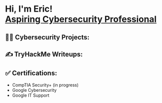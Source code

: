 <h1>Hi, I'm Eric! <br/><a href="https://www.linkedin.com/in/eric-lgonz"> Aspiring Cybersecurity Professional</a></h1>

<h2>👨‍💻 Cybersecurity Projects:</h2>

<!-- - <b>Data Structures and Algorithms Practice (AlgoExpert)</b>
  - [Praciting DS & Algos in Python](https://github.com/joshmadakor1/Algorithms-Practice) -->


<h2>✍️ TryHackMe Writeups:</h2>

<!-- - [How to get into Cybersecurity Starting From Zero](https://www.youtube.com/watch?v=a83ASGn_V_s) -->


<h2>✅ Certifications:</h2>

- CompTIA Security+ (in progress)
- Google Cybersecurity
- Google IT Support

<!-- [<img align="left" alt="JoshMadakor | YouTube" width="22px" src="https://cdn.jsdelivr.net/npm/simple-icons@v3/icons/youtube.svg" />][youtube] -->
